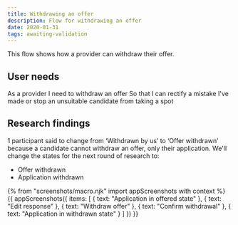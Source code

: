 ```yaml
---
title: Withdrawing an offer
description: Flow for withdrawing an offer
date: 2020-01-31
tags: awaiting-validation
---
```


This flow shows how a provider can withdraw their offer.

## User needs

As a provider
I need to withdraw an offer
So that I can rectify a mistake I've made or stop an unsuitable candidate from taking a spot

## Research findings

1 participant said to change from ‘Withdrawn by us’ to ‘Offer withdrawn’ because a candidate cannot withdraw an offer, only their application. We'll change the states for the next round of research to:

- Offer withdrawn
- Application withdrawn

{% from "screenshots/macro.njk" import appScreenshots with context %}
{{ appScreenshots({
  items: [
    {
      text: "Application in offered state"
    },
    {
      text: "Edit response"
    },
    {
      text: "Withdraw offer"
    },
    {
      text: "Confirm withdrawal"
    },
    {
      text: "Application in withdrawn state"
    }
  ]
}) }}
